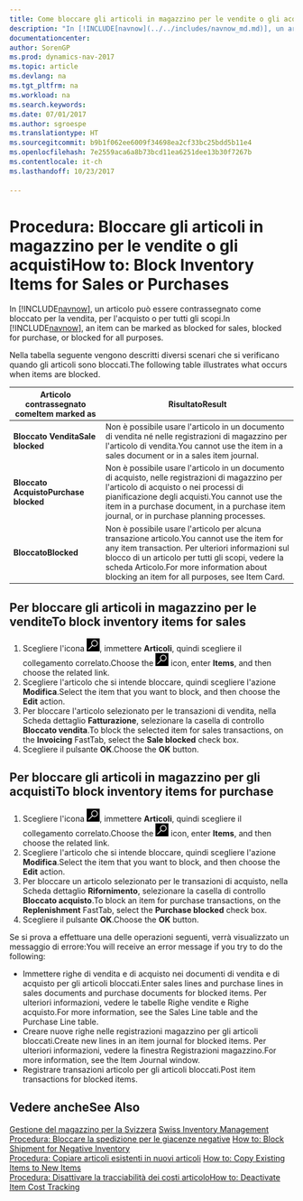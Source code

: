 ```yaml
---
title: Come bloccare gli articoli in magazzino per le vendite o gli acquisti
description: "In [!INCLUDE[navnow](../../includes/navnow_md.md)], un articolo può essere contrassegnato come bloccato per la vendita, per l'acquisto o per tutti gli scopi."
documentationcenter: 
author: SorenGP
ms.prod: dynamics-nav-2017
ms.topic: article
ms.devlang: na
ms.tgt_pltfrm: na
ms.workload: na
ms.search.keywords: 
ms.date: 07/01/2017
ms.author: sgroespe
ms.translationtype: HT
ms.sourcegitcommit: b9b1f062ee6009f34698ea2cf33bc25bdd5b11e4
ms.openlocfilehash: 7e2559aca6a8b73bcd11ea6251dee13b30f7267b
ms.contentlocale: it-ch
ms.lasthandoff: 10/23/2017

---
```

# <a name="how-to-block-inventory-items-for-sales-or-purchases"></a><span data-ttu-id="1d2ce-103">Procedura: Bloccare gli articoli in magazzino per le vendite o gli acquisti</span><span class="sxs-lookup"><span data-stu-id="1d2ce-103">How to: Block Inventory Items for Sales or Purchases</span></span>
<span data-ttu-id="1d2ce-104">In [!INCLUDE[navnow](../../includes/navnow_md.md)], un articolo può essere contrassegnato come bloccato per la vendita, per l'acquisto o per tutti gli scopi.</span><span class="sxs-lookup"><span data-stu-id="1d2ce-104">In [!INCLUDE[navnow](../../includes/navnow_md.md)], an item can be marked as blocked for sales, blocked for purchase, or blocked for all purposes.</span></span>  

<span data-ttu-id="1d2ce-105">Nella tabella seguente vengono descritti diversi scenari che si verificano quando gli articoli sono bloccati.</span><span class="sxs-lookup"><span data-stu-id="1d2ce-105">The following table illustrates what occurs when items are blocked.</span></span>  

|<span data-ttu-id="1d2ce-106">Articolo contrassegnato come</span><span class="sxs-lookup"><span data-stu-id="1d2ce-106">Item marked as</span></span>|<span data-ttu-id="1d2ce-107">Risultato</span><span class="sxs-lookup"><span data-stu-id="1d2ce-107">Result</span></span>|  
|--------------------|------------|  
|<span data-ttu-id="1d2ce-108">**Bloccato Vendita**</span><span class="sxs-lookup"><span data-stu-id="1d2ce-108">**Sale blocked**</span></span>|<span data-ttu-id="1d2ce-109">Non è possibile usare l'articolo in un documento di vendita né nelle registrazioni di magazzino per l'articolo di vendita.</span><span class="sxs-lookup"><span data-stu-id="1d2ce-109">You cannot use the item in a sales document or in a sales item journal.</span></span>|  
|<span data-ttu-id="1d2ce-110">**Bloccato Acquisto**</span><span class="sxs-lookup"><span data-stu-id="1d2ce-110">**Purchase blocked**</span></span>|<span data-ttu-id="1d2ce-111">Non è possibile usare l'articolo in un documento di acquisto, nelle registrazioni di magazzino per l'articolo di acquisto o nei processi di pianificazione degli acquisti.</span><span class="sxs-lookup"><span data-stu-id="1d2ce-111">You cannot use the item in a purchase document, in a purchase item journal, or in purchase planning processes.</span></span>|  
|<span data-ttu-id="1d2ce-112">**Bloccato**</span><span class="sxs-lookup"><span data-stu-id="1d2ce-112">**Blocked**</span></span>|<span data-ttu-id="1d2ce-113">Non è possibile usare l'articolo per alcuna transazione articolo.</span><span class="sxs-lookup"><span data-stu-id="1d2ce-113">You cannot use the item for any item transaction.</span></span> <span data-ttu-id="1d2ce-114">Per ulteriori informazioni sul blocco di un articolo per tutti gli scopi, vedere la scheda Articolo.</span><span class="sxs-lookup"><span data-stu-id="1d2ce-114">For more information about blocking an item for all purposes, see Item Card.</span></span>|  

## <a name="to-block-inventory-items-for-sales"></a><span data-ttu-id="1d2ce-115">Per bloccare gli articoli in magazzino per le vendite</span><span class="sxs-lookup"><span data-stu-id="1d2ce-115">To block inventory items for sales</span></span>  

1.  <span data-ttu-id="1d2ce-116">Scegliere l'icona ![Cerca pagina o report](../../media/ui-search/search_small.png "Cerca pagina o report"), immettere **Articoli**, quindi scegliere il collegamento correlato.</span><span class="sxs-lookup"><span data-stu-id="1d2ce-116">Choose the ![Search for Page or Report](../../media/ui-search/search_small.png "Search for Page or Report icon") icon, enter **Items**, and then choose the related link.</span></span>  
2.  <span data-ttu-id="1d2ce-117">Scegliere l'articolo che si intende bloccare, quindi scegliere l'azione **Modifica**.</span><span class="sxs-lookup"><span data-stu-id="1d2ce-117">Select the item that you want to block, and then choose the **Edit** action.</span></span>  
3.  <span data-ttu-id="1d2ce-118">Per bloccare l'articolo selezionato per le transazioni di vendita, nella Scheda dettaglio **Fatturazione**, selezionare la casella di controllo **Bloccato vendita**.</span><span class="sxs-lookup"><span data-stu-id="1d2ce-118">To block the selected item for sales transactions, on the **Invoicing** FastTab, select the **Sale blocked** check box.</span></span>  
4.  <span data-ttu-id="1d2ce-119">Scegliere il pulsante **OK**.</span><span class="sxs-lookup"><span data-stu-id="1d2ce-119">Choose the **OK** button.</span></span>  

## <a name="to-block-inventory-items-for-purchase"></a><span data-ttu-id="1d2ce-120">Per bloccare gli articoli in magazzino per gli acquisti</span><span class="sxs-lookup"><span data-stu-id="1d2ce-120">To block inventory items for purchase</span></span>  

1.  <span data-ttu-id="1d2ce-121">Scegliere l'icona ![Cerca pagina o report](../../media/ui-search/search_small.png "Cerca pagina o report"), immettere **Articoli**, quindi scegliere il collegamento correlato.</span><span class="sxs-lookup"><span data-stu-id="1d2ce-121">Choose the ![Search for Page or Report](../../media/ui-search/search_small.png "Search for Page or Report icon") icon, enter **Items**, and then choose the related link.</span></span>  
2.  <span data-ttu-id="1d2ce-122">Scegliere l'articolo che si intende bloccare, quindi scegliere l'azione **Modifica**.</span><span class="sxs-lookup"><span data-stu-id="1d2ce-122">Select the item that you want to block, and then choose the **Edit** action.</span></span>  
3.  <span data-ttu-id="1d2ce-123">Per bloccare un articolo selezionato per le transazioni di acquisto, nella Scheda dettaglio **Rifornimento**, selezionare la casella di controllo **Bloccato acquisto**.</span><span class="sxs-lookup"><span data-stu-id="1d2ce-123">To block an item for purchase transactions, on the **Replenishment** FastTab, select the **Purchase blocked** check box.</span></span>  
4.  <span data-ttu-id="1d2ce-124">Scegliere il pulsante **OK**.</span><span class="sxs-lookup"><span data-stu-id="1d2ce-124">Choose the **OK** button.</span></span>  

<span data-ttu-id="1d2ce-125">Se si prova a effettuare una delle operazioni seguenti, verrà visualizzato un messaggio di errore:</span><span class="sxs-lookup"><span data-stu-id="1d2ce-125">You will receive an error message if you try to do the following:</span></span>  

- <span data-ttu-id="1d2ce-126">Immettere righe di vendita e di acquisto nei documenti di vendita e di acquisto per gli articoli bloccati.</span><span class="sxs-lookup"><span data-stu-id="1d2ce-126">Enter sales lines and purchase lines in sales documents and purchase documents for blocked items.</span></span> <span data-ttu-id="1d2ce-127">Per ulteriori informazioni, vedere le tabelle Righe vendite e Righe acquisto.</span><span class="sxs-lookup"><span data-stu-id="1d2ce-127">For more information, see the Sales Line table and the Purchase Line table.</span></span>  
- <span data-ttu-id="1d2ce-128">Creare nuove righe nelle registrazioni magazzino per gli articoli bloccati.</span><span class="sxs-lookup"><span data-stu-id="1d2ce-128">Create new lines in an item journal for blocked items.</span></span> <span data-ttu-id="1d2ce-129">Per ulteriori informazioni, vedere la finestra Registrazioni magazzino.</span><span class="sxs-lookup"><span data-stu-id="1d2ce-129">For more information, see the Item Journal window.</span></span>  
- <span data-ttu-id="1d2ce-130">Registrare transazioni articolo per gli articoli bloccati.</span><span class="sxs-lookup"><span data-stu-id="1d2ce-130">Post item transactions for blocked items.</span></span>  

## <a name="see-also"></a><span data-ttu-id="1d2ce-131">Vedere anche</span><span class="sxs-lookup"><span data-stu-id="1d2ce-131">See Also</span></span>  
 <span data-ttu-id="1d2ce-132">[Gestione del magazzino per la Svizzera](swiss-inventory-management.md) </span><span class="sxs-lookup"><span data-stu-id="1d2ce-132">[Swiss Inventory Management](swiss-inventory-management.md) </span></span>  
 <span data-ttu-id="1d2ce-133">[Procedura: Bloccare la spedizione per le giacenze negative](how-to-block-shipment-for-negative-inventory.md) </span><span class="sxs-lookup"><span data-stu-id="1d2ce-133">[How to: Block Shipment for Negative Inventory](how-to-block-shipment-for-negative-inventory.md) </span></span>  
 <span data-ttu-id="1d2ce-134">[Procedura: Copiare articoli esistenti in nuovi articoli](how-to-copy-existing-items-to-new-items.md) </span><span class="sxs-lookup"><span data-stu-id="1d2ce-134">[How to: Copy Existing Items to New Items](how-to-copy-existing-items-to-new-items.md) </span></span>  
 [<span data-ttu-id="1d2ce-135">Procedura: Disattivare la tracciabilità dei costi articolo</span><span class="sxs-lookup"><span data-stu-id="1d2ce-135">How to: Deactivate Item Cost Tracking</span></span>](how-to-deactivate-item-cost-tracking.md)

